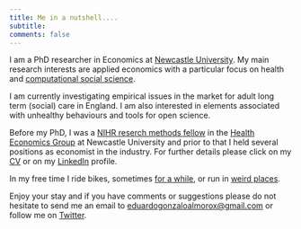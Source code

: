 ```yaml
---
title: Me in a nutshell....
subtitle: 
comments: false
---
```

I am a PhD researcher in Economics at [Newcastle University](http://www.ncl.ac.uk/business-school/). My main research interests are applied economics with a particular focus on health and [computational social science](https://en.wikipedia.org/wiki/Computational_social_science).

I am currently investigating empirical issues in the market for adult long term (social) care in England. I am also interested in elements associated with unhealthy behaviours and tools for open science.

Before my PhD, I was a [NIHR reserch methods fellow](https://www.nihr.ac.uk/funding-and-support/funding-for-training-and-career-development/training-programmes/research-methods-programme/research-methods-fellowship-and-internships/) in the [Health Economics Group](https://research.ncl.ac.uk/healtheconomicsgroup/) at Newcastle University and prior to that I held several positions as economist in the industry. For further details please click on my [CV](/pdf/EGA_CV_2018.pdf) or on my [LinkedIn](https://www.linkedin.com/in/eduardo-gonzalo-almorox-5b8b4955/) profile. 

In my free time I ride bikes, sometimes [for a while](http://trackleaders.com/transconrace15i.php?name=72___Edu_Gonzalo), or run in [weird places](http://www.saharamarathon.org/en/races/results-2015/).

Enjoy your stay and if you have comments or suggestions please do not hesitate to send me an email to [eduardogonzaloalmorox@gmail.com](eduardogonzaloalmorox@gmail.com) or follow me on [Twitter](https://twitter.com/EdudinGonzalo).

